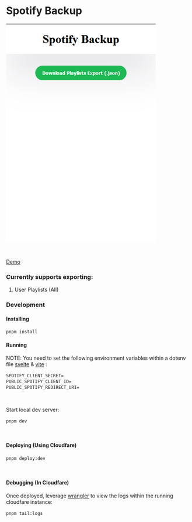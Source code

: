 # Spotify Backup

![Spotify Backup](ui.png 'Spotify Backup mobile screenshot')

<br>

[Demo](https://spotify-backup.pages.dev)

### Currently supports exporting:

1. User Playlists (All)

### Development

#### Installing

```
pnpm install
```

#### Running

NOTE: You need to set the following environment variables within a dotenv file [svelte](https://learn.svelte.dev/tutorial/env-static-private) & [vite](https://vitejs.dev/guide/env-and-mode.html#env-files) :

```
SPOTIFY_CLIENT_SECRET=
PUBLIC_SPOTIFY_CLIENT_ID=
PUBLIC_SPOTIFY_REDIRECT_URI=
```

<br>

Start local dev server:

```
pnpm dev
```

<br>

#### Deploying (Using Cloudfare)

```
pnpm deploy:dev
```

<br>

#### Debugging (In Cloudfare)

Once deployed, leverage [wrangler](https://developers.cloudflare.com/pages/functions/debugging-and-logging/) to view the logs within the running cloudfare instance:

```
pnpm tail:logs
```
